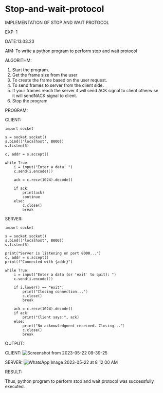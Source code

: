 # Stop-and-wait-protocol

IMPLEMENTATION OF STOP AND WAIT PROTOCOL

EXP: 1

DATE:13.03.23

AIM:
To write a python program to perform stop and wait protocol

ALGORITHM:
1. Start the program.
2. Get the frame size from the user
3. To create the frame based on the user request.
4. To send frames to server from the client side.
5. If your frames reach the server it will send ACK signal to client
otherwise it will sendNACK signal to client.
6. Stop the program

PROGRAM:

CLIENT:
```
import socket

s = socket.socket()
s.bind(('localhost', 8000))
s.listen(5)

c, addr = s.accept()

while True:
    i = input("Enter a data: ")
    c.send(i.encode())
    
    ack = c.recv(1024).decode()
    
    if ack:
        print(ack)
        continue
    else:
        c.close()
        break
```
SERVER:

```
import socket

s = socket.socket()
s.bind(('localhost', 8000))
s.listen(5)

print("Server is listening on port 8000...")
c, addr = s.accept()
print(f"Connected with {addr}")

while True:
    i = input("Enter a data (or 'exit' to quit): ")
    c.send(i.encode())

    if i.lower() == "exit":
        print("Closing connection...")
        c.close()
        break

    ack = c.recv(1024).decode()
    if ack:
        print("Client says:", ack)
    else:
        print("No acknowledgment received. Closing...")
        c.close()
        break

```

OUTPUT:

CLIENT:
![Screenshot from 2023-05-22 08-39-25](https://github.com/Harsayazheni/Stop-and-wait-protocol/assets/118708467/75e26585-a229-4bd1-b8e3-5bb737ed08a5)

SERVER:
![WhatsApp Image 2023-05-22 at 8 12 00 AM](https://github.com/Harsayazheni/Stop-and-wait-protocol/assets/118708467/2b1410b9-5ad0-4fad-ae6a-4ecd23e3e693)

RESULT:

Thus, python program to perform stop and wait protocol was successfully executed.
